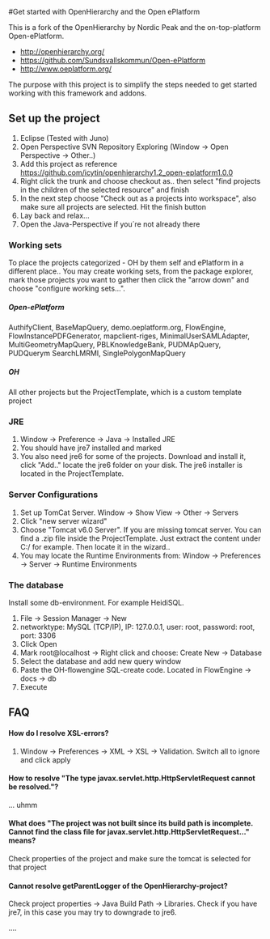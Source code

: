 #Get started with OpenHierarchy and the Open ePlatform

This is a fork of the OpenHierarchy by Nordic Peak and the on-top-platform Open-ePlatform.
* http://openhierarchy.org/
* https://github.com/Sundsvallskommun/Open-ePlatform
* http://www.oeplatform.org/

The purpose with this project is to simplify the steps needed to get started working with this framework and addons.

## Set up the project
1. Eclipse (Tested with Juno)
2. Open Perspective SVN Repository Exploring (Window -> Open Perspective -> Other..)
3. Add this project as reference https://github.com/icytin/openhierarchy1.2_open-eplatform1.0.0
4. Right click the trunk and choose checkout as.. then select "find projects in the children of the selected resource" and finish
5. In the next step choose "Check out as a projects into workspace", also make sure all projects are selected. Hit the finish button
6. Lay back and relax...
7. Open the Java-Perspective if you´re not already there

### Working sets
To place the projects categorized - OH by them self and ePlatform in a different place.. You may create working sets, from the package explorer, mark those projects you want to gather then click the "arrow down" and choose "configure working sets...".

##### Open-ePlatform
AuthifyClient, BaseMapQuery, demo.oeplatform.org, FlowEngine, FlowInstancePDFGenerator, mapclient-riges, MinimalUserSAMLAdapter, MultiGeometryMapQuery, PBLKnowledgeBank, PUDMApQuery, PUDQuerym SearchLMRMI, SinglePolygonMapQuery

##### OH
All other projects but the ProjectTemplate, which is a custom template project

### JRE
1. Window -> Preference -> Java -> Installed JRE
2. You should have jre7 installed and marked
3. You also need jre6 for some of the projects. Download and install it, click "Add.." locate the jre6 folder on your disk. The jre6 installer is located in the ProjectTemplate.

### Server Configurations
1. Set up TomCat Server. Window -> Show View -> Other -> Servers
2. Click "new server wizard"
3. Choose "Tomcat v6.0 Server". If you are missing tomcat server. You can find a .zip file inside the ProjectTemplate. Just extract the content under C:/ for example. Then locate it in the wizard..
4. You may locate the Runtime Environments from: Window -> Preferences -> Server -> Runtime Environments


### The database
Install some db-environment. For example HeidiSQL.
1. File -> Session Manager -> New
2. networktype: MySQL (TCP/IP), IP: 127.0.0.1, user: root, password: root, port: 3306
3. Click Open
4. Mark root@localhost -> Right click and choose: Create New -> Database
5. Select the database and add new query window
6. Paste the OH-flowengine SQL-create code. Located in FlowEngine -> docs -> db
7. Execute

## FAQ

#### How do I resolve XSL-errors?
1. Window -> Preferences -> XML -> XSL -> Validation. Switch all to ignore and click apply

#### How to resolve "The type javax.servlet.http.HttpServletRequest cannot be resolved."?
... uhmm

#### What does "The project was not built since its build path is incomplete. Cannot find the class file for javax.servlet.http.HttpServletRequest..." means?
Check properties of the project and make sure the tomcat is selected for that project

#### Cannot resolve getParentLogger of the OpenHierarchy-project?
Check project properties -> Java Build Path -> Libraries. Check if you have jre7, in this case you may try to downgrade to jre6.

....


